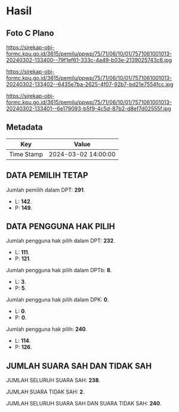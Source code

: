 # Hasil

## Foto C Plano

https://sirekap-obj-formc.kpu.go.id/3615/pemilu/ppwp/75/71/06/10/01/7571061001013-20240302-133400--79f1ef61-333c-4a49-b03e-2139025743c6.jpg

https://sirekap-obj-formc.kpu.go.id/3615/pemilu/ppwp/75/71/06/10/01/7571061001013-20240302-133402--6435e7ba-2625-4f07-92b7-bd21e7554fcc.jpg

https://sirekap-obj-formc.kpu.go.id/3615/pemilu/ppwp/75/71/06/10/01/7571061001013-20240302-133401--6e179093-b5f9-4c5d-87b2-d8ef7d02555f.jpg


## Metadata

| Key        | Value               |
| ---------- | ------------------- |
| Time Stamp | 2024-03-02 14:00:00 |


## DATA PEMILIH TETAP

Jumlah pemilih dalam DPT: **291**.
 * L: **142**.
 * P: **149**.

## DATA PENGGUNA HAK PILIH

Jumlah pengguna hak pilih dalam DPT: **232**.
 * L: **111**.
 * P: **121**.

Jumlah pengguna hak pilih dalam DPTb: **8**.
 * L: **3**.
 * P: **5**.

Jumlah pengguna hak pilih dalam DPK: **0**.
 * L: **0**.
 * P: **0**.

Jumlah pengguna hak pilih: **240**.
 * L: **114**.
 * P: **126**.

## JUMLAH SUARA SAH DAN TIDAK SAH

JUMLAH SELURUH SUARA SAH: **238**.

JUMLAH SUARA TIDAK SAH: **2**.

JUMLAH SELURUH SUARA SAH DAN SUARA TIDAK SAH: **240**.


